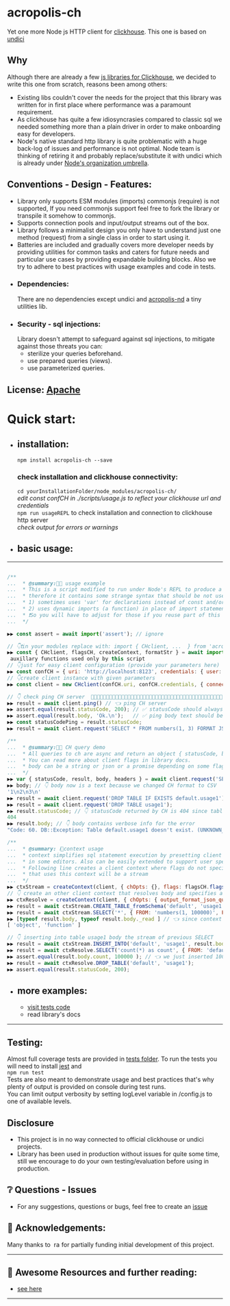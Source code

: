 # acropolis-ch
Yet one more Node js HTTP client for [clickhouse](https://clickhouse.com/). This one is based on [undici](https://undici.nodejs.org/)

## Why
Although there are already a few [js libraries for Clickhouse](https://clickhouse.com/docs/en/interfaces/third-party/client-libraries/),
we decided to write this one from scratch, reasons been among others:
-   Existing libs couldn't cover the needs for the project that this library was written for in first place where performance was a paramount requirement.
-   As clickhouse has quite a few idiosyncrasies compared to classic sql we needed something more than a plain driver in order to make 
    onboarding easy for developers.
-   Node's native standard http library is quite problematic with a huge back-log of issues and performance is not optimal.
    Node team is thinking of retiring it and probably replace/substitute it with undici which is already under [Node's organization umbrella](https://twitter.com/matteocollina/status/1298148085210775553?lang=en).

## Conventions - Design - Features:
- Library only supports ESM modules (imports) commonjs (require) is not supported, If you need commonjs support feel free to fork the library or transpile it somehow to commonjs.<br>
- Supports connection pools and input/output streams out of the box.
- Library follows a minimalist design you only have to understand just one method (request) from a single class in order to start using it.
- Batteries are included and gradually covers more developer needs by providing utilities for common tasks and caters for future needs
and particular use cases by providing expandable building blocks. Also we try to adhere to best practices with usage examples and code in tests. 
-  ### Dependencies:
    There are no dependencies except undici and [acropolis-nd](https://github.com/nickmilon/acropolis-nd) a tiny utilities lib. 
-  ### Security - sql injections:
    Library doesn't attempt to safeguard against sql injections, to mitigate against those threats you can:
    -   sterilize your queries beforehand.
    -   use prepared queries (views). 
    -   use parameterized queries.

## License: [Apache](./LICENSE)

# Quick start:
-   ## installation:
  
    `npm install acropolis-ch --save`
    ### check installation and clickhouse connectivity:
    `cd yourInstallationFolder/node_modules/acropolis-ch/`<br>
    <em>edit const confCH in ./scripts/usage.js to reflect your clickhouse url and credentials</em><br>
    `npm run usageREPL` to check installation and connection to clickhouse http server<br>
    <em>check output for errors or warnings</em><br>
 
-   ## basic usage:
---
<!--usageStart-->
```js 

/**
...  * @summary:🚦🤯 usage example
...  * This is a script modified to run under Node's REPL to produce a usage.md file
...  * therefore it contains some strange syntax that should be not used in a normal module in particular:
...  * 1) sometimes uses 'var' for declarations instead of const and/or let
...  * 2) uses dynamic imports (a function) in place of import statements as in JS modules.
...  * ❗️So you will have to adjust for those if you reuse part of this code
...  */

▶️▶️ const assert = await import('assert'); // ignore

// 👇❗️in your modules replace with: import { CHclient, ...  } from 'acropolis-ch'
▶️▶️ const { CHclient, flagsCH, createContext, formatStr } = await import(`${impDir}/index.js`)
 auxillary functions used only by this script
// 👇just for easy client configuration (provide your parameters here)
▶️▶️ const confCH = { uri: 'http://localhost:8123', credentials: { user: 'default', password: 'nickmilon' } };
// 👇create client instance with given parameters
▶️▶️ const client = new CHclient(confCH.uri, confCH.credentials, { connections: 10 });

// 👇 check ping CH server  🚥🚥🚥🚥🚥🚥🚥🚥🚥🚥🚥🚥🚥🚥🚥🚥🚥🚥🚥🚥🚥🚥🚥🚥🚥🚥🚥🚥🚥🚥🚥🚥🚥🚥🚥🚥🚥🚥🚥🚥🚥🚥🚥
▶️▶️ result = await client.ping() // 👈 ping CH server
▶️▶️ assert.equal(result.statusCode, 200); // ✅ statusCode should always be 200 if no error even if credentials are wrong
▶️▶️ assert.equal(result.body, 'Ok.\n');   // ✅ ping body text should be 'Ok.\n'
▶️▶️ const statusCodePing = result.statusCode;
▶️▶️ result = await client.request('SELECT * FROM numbers(1, 3) FORMAT JSON') // 👈 run a CH query

/**
...  * @summary:🚦🤯 CH query demo
...  * All queries to ch are async and return an object { statusCode, body, headers, trailers} when resolved
...  * You can read more about client flags in library docs.
...  * body can be a string or json or a promise depending on some flag settings and CH format used
...  */
▶️▶️ var { statusCode, result, body, headers } = await client.request('SELECT * FROM numbers(1, 3) FORMAT CSV');
▶️▶️ body; // 👇 body now is a text because we changed CH format to CSV
'1\n2\n3\n'
▶️▶️ result = await client.request('DROP TABLE IF EXISTS default.usage1');
▶️▶️ result = await client.request('DROP TABLE usage1');
▶️▶️ result.statusCode; // 👇 statusCode returned by CH is 404 since table doesn't exist as we dropped it already if existed
404
▶️▶️ result.body; // 👇 body contains verbose info for the error
"Code: 60. DB::Exception: Table default.usage1 doesn't exist. (UNKNOWN_TABLE) (version 22.1.3.7 (official build))\n"

/**
...  * @summary: ℹ️💁context usage
...  * context simplifies sql statement execution by presetting client and CH options and support of intellisense typing
...  * in some editors. Also can be easily extended to support user specific sql queries.
...  * Following line creates a client context where flags do not specify flag 'resolve' so body returned by any query 
...  * that uses this context will be a stream
...  */
▶️▶️ ctxStream = createContext(client, { chOpts: {}, flags: flagsCH.flagsToNum(['throwNon200']) });
// 👇 create an other client context that resolves body and specifies a clickhouse option
▶️▶️ ctxResolve = createContext(client, { chOpts: { output_format_json_quote_64bit_integers: 0 }, flags: flagsCH.flagsToNum(['resolve']) });
▶️▶️ result = await ctxStream.CREATE_TABLE_fromSchema('default', 'usage1', '(number UInt64)', { ENGINE: 'MergeTree ORDER BY number' });
▶️▶️ result = await ctxStream.SELECT('*', { FROM: 'numbers(1, 100000)', FORMAT: formatStr.CSV}); //  specify format by formatsStr for convenience
▶️▶️ [typeof result.body, typeof result.body._read ] // 👈 since context flags does not specify flag 'resolve' body will be a readable stream
[ 'object', 'function' ]

// 👇 inserting into table usage1 body the stream of previous SELECT 
▶️▶️ result = await ctxStream.INSERT_INTO('default', 'usage1', result.body, {FORMAT: 'CSV'}) // 👈 inserting into table usage1 body stream of previous SELECT 
▶️▶️ result = await ctxResolve.SELECT('count(*) as count', { FROM: 'default.usage1', FORMAT: formatStr.JSONEachRow});
▶️▶️ assert.equal(result.body.count, 100000 ); // 👈 we just inserted 100K records from one table to an other 🤪 clickHouse is so fast 
▶️▶️ result = await ctxResolve.DROP_TABLE('default', 'usage1');
▶️▶️ assert.equal(result.statusCode, 200);
```
<!--usageEnd-->
-   ## more examples:<br>
    - [visit tests code](__tests__)
    - read library's docs
---
## Testing:
Almost full coverage tests are provided in [tests folder](__tests__). To run the tests you will need to install [jest](https://jestjs.io/) and <br>
```npm run test ```<br>
Tests are also meant to demonstrate usage and best practices that's why plenty of output is provided on console during test runs.<br>
You can limit output verbosity by setting logLevel variable in /config.js to one of available levels.
## Disclosure
- This project is in no way connected to official clickhouse or undici projects.
- Library has been used in production without issues for quite some time, still we encourage to do your own testing/evaluation before using in production.

## ❔ Questions - Issues
- For any suggestions, questions or bugs, feel free to create an <a href="https://github.com/nickmilon/acropolis-ch/issues">issue</a>
## 🙏 Acknowledgements:
Many thanks to&nbsp;&nbsp;<a href="https://rapchat.com"><img src="./resources/rapchat.svg" alt="rapchat.com" height=14></a> for partially funding initial development of this project.
 
___
## 📖 Awesome Resources and further reading:
- [see here](resources/awesome.md)
___
